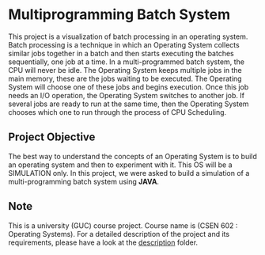 # Multiprogramming Batch System
This project is a visualization of batch processing in an operating system. Batch processing is a technique in which an Operating System collects similar jobs together in a batch and then starts executing the batches sequentially, one job at a time. In a multi-programmed batch system, the CPU will never be idle. The Operating System keeps multiple jobs in the main memory, these are the jobs waiting to be executed. The Operating System will choose one of these jobs and begins execution. Once this job needs an I/O operation, the Operating System switches to another job. If several jobs are ready to run at the same time, then the Operating System chooses which one to run through the process of CPU Scheduling.

## Project Objective
The best way to understand the concepts of an Operating System is to build an operating system and then to experiment with it. This OS will be a SIMULATION only. In this project, we were asked to build a simulation of a multi-programming batch system using **JAVA**.

## Note
This is a university (GUC) course project. Course name is (CSEN 602 : Operating Systems). For a detailed description of the project and its requirements, please have a look at the [description](Description) folder.
